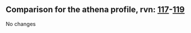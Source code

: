 ## Comparison for the athena profile, rvn: [117](https://github.com/PRO100KatYT/FortniteProfileRevisions/tree/main/profiles/athena/117%20athena.json)-[119](https://github.com/PRO100KatYT/FortniteProfileRevisions/tree/main/profiles/athena/119%20athena.json)

No changes
